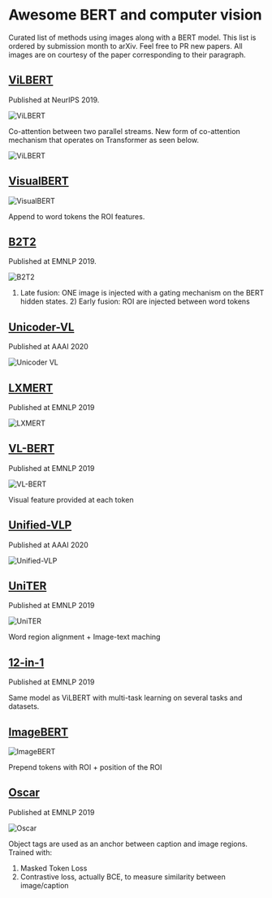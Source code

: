 # Awesome BERT and computer vision
Curated list of methods using images along with a BERT model.
This list is ordered by submission month to arXiv. Feel free to PR new papers.
All images are on courtesy of the paper corresponding to their paragraph.

## [ViLBERT](https://arxiv.org/abs/1908.02265)
Published at NeurIPS 2019.

![ViLBERT](images/vilbert1.png)

Co-attention between two parallel streams. New form of co-attention mechanism that operates on Transformer as seen below.

![ViLBERT](images/vilbert2.png)

## [VisualBERT](https://arxiv.org/abs/1908.03557)

![VisualBERT](images/visualbert.png)

Append to word tokens the ROI features.

## [B2T2](https://arxiv.org/abs/1908.05054)
Published at EMNLP 2019.

![B2T2](images/b2t2.png)

1) Late fusion: ONE image is injected with a gating mechanism on the BERT hidden states. 2) Early fusion: ROI are injected between word tokens 


## [Unicoder-VL](https://arxiv.org/abs/1908.06066)
Published at AAAI 2020

![Unicoder VL](images/unicoder.png)

## [LXMERT](https://arxiv.org/abs/1908.07490)
Published at EMNLP 2019

![LXMERT](images/lxmert.png)


## [VL-BERT](https://arxiv.org/abs/1908.08530)
Published at EMNLP 2019

![VL-BERT](images/vlbert.png)

Visual feature provided at each token

## [Unified-VLP](https://arxiv.org/abs/1909.11059)
Published at AAAI 2020

![Unified-VLP](images/UNIFIED_VLP.png)




## [UniTER](https://arxiv.org/abs/1909.11740)
Published at EMNLP 2019

![UniTER](images/uniter.png)

Word region alignment + Image-text maching

## [12-in-1](https://arxiv.org/abs/1912.02315)
Published at EMNLP 2019

Same model as ViLBERT with multi-task learning on several tasks and datasets.

## [ImageBERT](https://arxiv.org/pdf/2001.07966.pdf)
![ImageBERT](images/imagebert.png)

Prepend tokens with ROI + position of the ROI

## [Oscar](https://arxiv.org/abs/2004.06165)
Published at EMNLP 2019

![Oscar](images/oscar.png)

Object tags are used as an anchor between caption and image regions. Trained with:

1. Masked Token Loss
2. Contrastive loss, actually BCE, to measure similarity between image/caption




